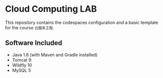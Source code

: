 # Cloud Computing LAB

This repository contains the codespaces configuration and a basic template for the course `云服务工程`.

## Software Included

- Java 1.8 (with Maven and Gradle installed)
- Tomcat 9
- Wildfly 10
- MySQL 5
